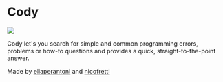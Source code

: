 # Cody

![](http://u.cubeupload.com/hellix08/cody.gif)

Cody let's you search for simple and common programming errors, problems or how-to questions and provides a quick, straight-to-the-point answer. 

Made by [eliaperantoni](https://github.com/eliaperantoni) and [nicofretti](https://github.com/nicofretti)
